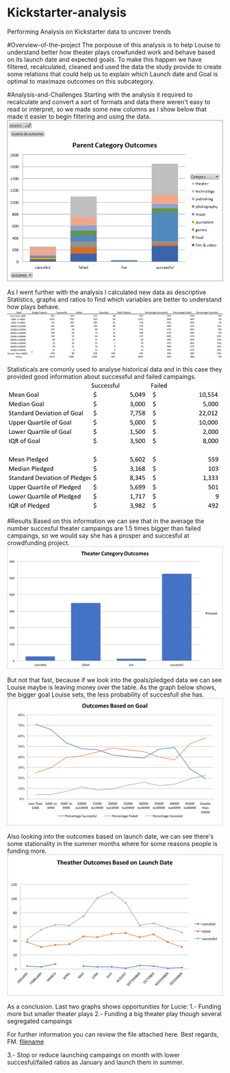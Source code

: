 # Kickstarter-analysis
Performing Analysis on Kickstarter data to uncover trends

#Overview-of-the-project
The porpouse of this analysis is to help Louise to understand better how theater plays crowfunded work and behave based on its launch date and expected goals. To make this happen we have filtered, recalculated, cleaned and used the data the study provide to create some relations that could help us to explain which Launch date and Goal is optimal to maximaze outcomes on this subcategory.

#Analysis-and-Challenges
Starting with the analysis it required to recalculate and convert a sort of formats and data there weren't easy to read or interpret, so we made some new columns as I show below that made it easier to begin filtering and using the data.
![alt text](https://github.com/franciscomg90/Kickstarter-analysis/blob/main/PARENT%20CATEGORY%20OUTCOMES.png)

As I went further with the analysis I calculated new data as descriptive Statistics, graphs and ratios to find which variables are better to understand how plays behave. 
![alt text](https://github.com/franciscomg90/Kickstarter-analysis/blob/main/Ranges.png)

Statisticals are comonly used to analyse historical data and in this case they provided good information about successful and failed campaings.
![alt text](https://github.com/franciscomg90/Kickstarter-analysis/blob/main/Statisticals1.png)

#Results
Based on this information we can see that in the average the number succesful theater campaings are 1.5 times bigger than failed campaings, so we would say she has a prosper and succesful at crowdfunding project.
![alt text](https://github.com/franciscomg90/Kickstarter-analysis/blob/main/Theater%20Outcomes.png)

But not that fast, because if we look into the goals/pledged data we can see Louise maybe is leaving money over the table. As the graph below shows, the bigger goal Louise sets, the less probability of succesfull she has.
![alt text](https://github.com/franciscomg90/Kickstarter-analysis/blob/main/Outcomes_vs_Goals1.png)

Also looking into the outcomes based on launch date, we can see there's some stationality in the summer months where for some reasons people is funding more.
![alt text](https://github.com/franciscomg90/Kickstarter-analysis/blob/main/Theater_Outcomes_vs_Launch.png)
  
As a conclusion. Last two graphs shows opportunities for Lucie:
1.- Funding more but smaller theater plays
2.- Funding a big theater play though several segregated campaings

For further information you can review the file attached here. Best regards, FM.
[filename](https://github.com/franciscomg90/Kickstarter-analysis/blob/main/Archivo.zip)

3.- Stop or reduce launching campaings on month with lower succesful/failed ratios as January and launch them in summer.  

